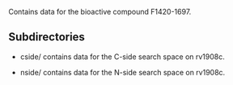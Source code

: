 Contains data for the bioactive compound F1420-1697.

## Subdirectories

- cside/ contains data for the C-side search space on rv1908c.

- nside/ contains data for the N-side search space on rv1908c.

